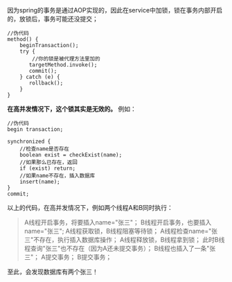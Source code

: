因为spring的事务是通过AOP实现的，因此在service中加锁，锁在事务内部开启的，放锁后，事务可能还没提交；

```
//伪代码
method() {
    beginTransaction();
    try {   
        //你的锁是被代理方法里加的
       targetMethod.invoke();
       commit();
    } catch (e) {
       rollback();   
    }
}
```
**在高并发情况下，这个锁其实是无效的。**
例如：
```
//伪代码
begin transaction;

synchronized {
    //检查name是否存在
    boolean exist = checkExist(name);
    //如果那么已存在，返回
    if (exist) return;
    //如果name不存在，插入数据库
    insert(name);
}
commit;
```
以上的代码，在高并发情况下，例如两个线程A和B同时执行：
>  A线程开启事务，将要插入name="张三"；
B线程开启事务，也要插入name="张三";
A线程获取锁，B线程阻塞等待锁；
A线程检查name="张三"不存在，执行插入数据库操作；
A线程释放锁，B线程拿到锁；
此时B线程查询"张三"也不存在（因为A还未提交事务）；
B线程也插入了一条"张三"；
A提交事务；
B提交事务；

至此，会发现数据库有两个张三！
